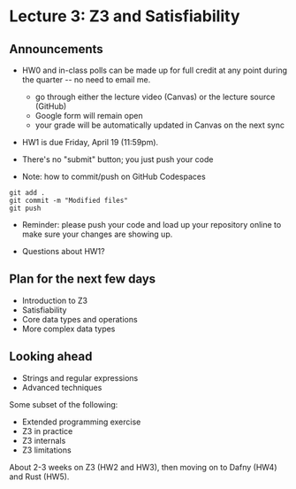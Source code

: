 # Lecture 3: Z3 and Satisfiability

## Announcements

- HW0 and in-class polls can be made up for full credit at any point during the quarter -- no need to email me.
  + go through either the lecture video (Canvas)
    or the lecture source (GitHub)
  + Google form will remain open
  + your grade will be automatically updated in Canvas on the next sync

- HW1 is due Friday, April 19 (11:59pm).

- There's no "submit" button; you just push your code

- Note: how to commit/push on GitHub Codespaces
```
git add .
git commit -m "Modified files"
git push
```

- Reminder: please push your code and load up your repository
  online to make sure your changes are showing up.

- Questions about HW1?

## Plan for the next few days

- Introduction to Z3
- Satisfiability
- Core data types and operations
- More complex data types

## Looking ahead

- Strings and regular expressions
- Advanced techniques

Some subset of the following:
- Extended programming exercise
- Z3 in practice
- Z3 internals
- Z3 limitations

About 2-3 weeks on Z3 (HW2 and HW3), then moving on to Dafny (HW4) and Rust (HW5).
